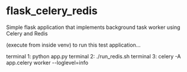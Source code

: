 # flask_celery_redis

Simple flask application that implements background task worker using Celery and Redis

(execute from inside venv) to run this test application...

terminal 1: python app.py
terminal 2: ./run_redis.sh
terminal 3: celery -A app.celery worker --loglevel=info